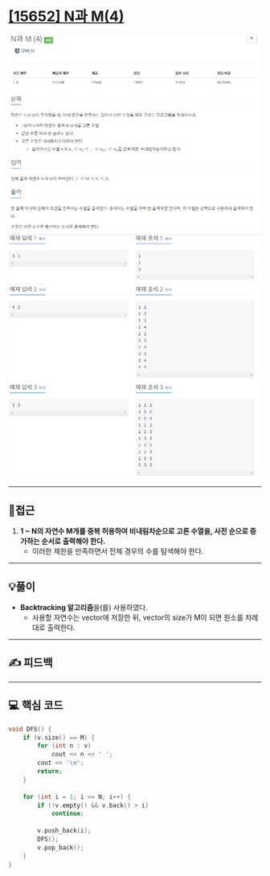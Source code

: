 # [[15652] N과 M(4)](https://www.acmicpc.net/problem/15652)

![](imgs/1.PNG)
![](imgs/2.PNG)
___
## 🤔접근
1. <b>1 ~ N의 자연수 M개를 중복 허용하여 비내림차순으로 고른 수열을, 사전 순으로 증가하는 순서로 출력해야 한다.</b>
	- 이러한 제한을 만족하면서 전체 경우의 수를 탐색해야 한다.
___
## 💡풀이
- <b>Backtracking 알고리즘</b>을(를) 사용하였다.
	- 사용할 자연수는 vector에 저장한 뒤, vector의 size가 M이 되면 원소를 차례대로 출력한다.
___
## ✍ 피드백
___
## 💻 핵심 코드
```c++
void DFS() {
	if (v.size() == M) {
		for (int n : v)
			cout << n << ' ';
		cout << '\n';
		return;
	}

	for (int i = 1; i <= N; i++) {
		if (!v.empty() && v.back() > i)
			continue;

		v.push_back(i);
		DFS();
		v.pop_back();
	}
}
```